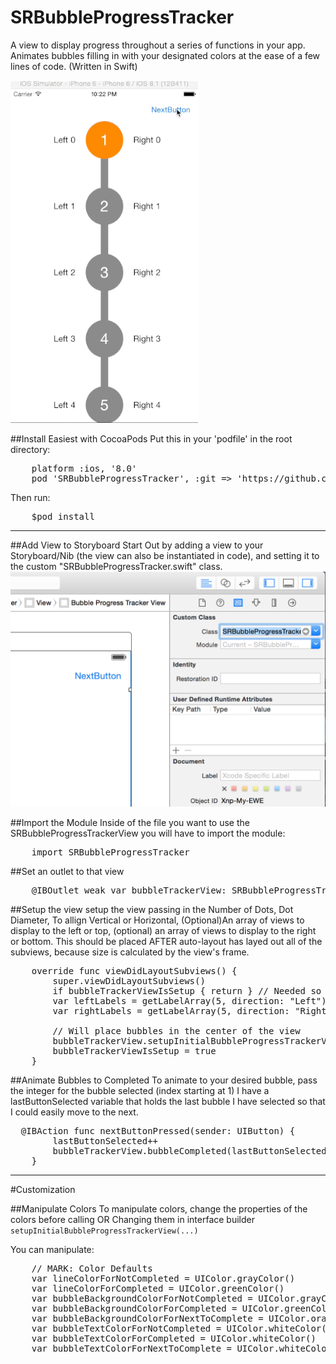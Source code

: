 # SRBubbleProgressTracker
A view to display progress throughout a series of functions in your app. Animates bubbles filling in with your designated colors at the ease of a few lines of code. (Written in Swift)

![Bubble Progress Tracker in action](/SRBubbleProgressTracker/SRBubbleProgressTracker.gif?raw=true "Bubble Progress Tracker in action")

##Install Easiest with CocoaPods
Put this in your 'podfile' in the root directory:
<pre>
    platform :ios, '8.0'
    pod 'SRBubbleProgressTracker', :git => 'https://github.com/ssrobbi/SRBubbleProgressTracker.git'
</pre>

Then run:
<pre>
    $pod install
</pre>
___________________________
##Add View to Storyboard
Start Out by adding a view to your Storyboard/Nib (the view can also be instantiated in code), and setting it to the custom "SRBubbleProgressTracker.swift" class.
![Add Custom Class](/SRBubbleProgressTracker/SetCustomClass.png?raw=true "Add Custom Class")

##Import the Module
Inside of the file you want to use the SRBubbleProgressTrackerView you will have to import the module:
<pre>
    import SRBubbleProgressTracker
</pre>

##Set an outlet to that view
<pre>
    @IBOutlet weak var bubbleTrackerView: SRBubbleProgressTrackerView!
</pre>

##Setup the view
setup the view passing in the Number of Dots, Dot Diameter, To allign Vertical or Horizontal, (Optional)An array of views to display to the left or top, (optional) an array of views to display to the right or bottom.
This should be placed AFTER auto-layout has layed out all of the subviews, because size is calculated by the view's frame. 

<pre>
    override func viewDidLayoutSubviews() {
        super.viewDidLayoutSubviews()
        if bubbleTrackerViewIsSetup { return } // Needed so when called again for animation it doesn't redraw
        var leftLabels = getLabelArray(5, direction: "Left") // returns UILabels
        var rightLabels = getLabelArray(5, direction: "Right")
        
        // Will place bubbles in the center of the view
        bubbleTrackerView.setupInitialBubbleProgressTrackerView(5, dotDiameter: 75.0, allign: .Vertical, leftOrTopViews: leftLabels, rightOrBottomViews: rightLabels)
        bubbleTrackerViewIsSetup = true
    }
</pre>

##Animate Bubbles to Completed
To animate to your desired bubble, pass the integer for the bubble selected (index starting at 1) I have a lastButtonSelected variable that holds the last bubble I have selected so that I could easily move to the next.
<pre>
  @IBAction func nextButtonPressed(sender: UIButton) {
        lastButtonSelected++ 
        bubbleTrackerView.bubbleCompleted(lastButtonSelected) // lastButtonSelected is int of bubble to fill with completed color
    }
</pre>

_______________
#Customization

##Manipulate Colors
To manipulate colors, change the properties of the colors before calling OR Changing them in interface builder <code>setupInitialBubbleProgressTrackerView(...)</code>

You can manipulate:
<pre>
    // MARK: Color Defaults
    var lineColorForNotCompleted = UIColor.grayColor()
    var lineColorForCompleted = UIColor.greenColor()
    var bubbleBackgroundColorForNotCompleted = UIColor.grayColor()
    var bubbleBackgroundColorForCompleted = UIColor.greenColor()
    var bubbleBackgroundColorForNextToComplete = UIColor.orangeColor()
    var bubbleTextColorForNotCompleted = UIColor.whiteColor()
    var bubbleTextColorForCompleted = UIColor.whiteColor()
    var bubbleTextColorForNextToComplete = UIColor.whiteColor()
</pre>

